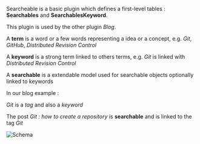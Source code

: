 Searcheable is a basic plugin which defines a first-level tables : **Searchables** and **SearchablesKeyword**.

This plugin is used by the other plugin *Blog*.

A **term** is a word or a few words representing a idea or a concept, e.g. *Git*, *GitHub*, *Distributed Revision Control*

A **keyword** is a strong term linked to others terms, e.g. *Git* is linked with *Distributed Revision Control*

A **searchable** is a extendable model used for searchable objects optionally linked to keywords


In our blog example :

*Git* is a *tag* and also a *keyword*

The post *Git : how to create a repository* is **searchable** and is linked to the tag *Git*


![Schema](https://raw.github.com/christophehurpeau/Springbok-Framework-Plugins/master/searchable/documentation/searchables.png)
